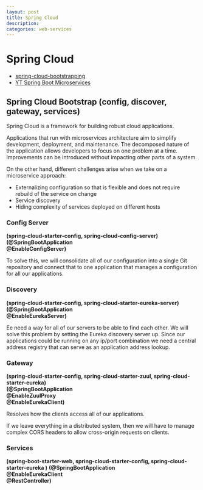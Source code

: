 ```yaml
---
layout: post
title: Spring Cloud
description: 
categories: web-services
---
```


# Spring Cloud

- [spring-cloud-bootstrapping](https://www.baeldung.com/spring-cloud-bootstrapping)
- [YT Spring Boot Microservices](https://www.youtube.com/playlist?list=PLqq-6Pq4lTTZSKAFG6aCDVDP86Qx4lNas)

## Spring Cloud Bootstrap (config, discover, gateway, services)

Spring Cloud is a framework for building robust cloud applications. 

Applications that run with microservices architecture aim to simplify development, deployment, 
and maintenance. The decomposed nature of the application allows developers to focus on one 
problem at a time. Improvements can be introduced without impacting other parts of a system.

On the other hand, different challenges arise when we take on a microservice approach:

- Externalizing configuration so that is flexible and does not require rebuild of the service on change
- Service discovery
- Hiding complexity of services deployed on different hosts

### Config Server 
__(spring-cloud-starter-config, spring-cloud-config-server)__  
__(@SpringBootApplication  
@EnableConfigServer)__

To solve this, we will consolidate all of our configuration into a single Git repository and connect that
to one application that manages a configuration for all our applications. 

### Discovery 
__(spring-cloud-starter-config, spring-cloud-starter-eureka-server)__   
__(@SpringBootApplication  
@EnableEurekaServer)__

Ee need a way for all of our servers to be able to find each other. We will solve this problem 
by setting the Eureka discovery server up. Since our applications could be running on any ip/port 
combination we need a central address registry that can serve as an application address lookup.

### Gateway 
__(spring-cloud-starter-config, spring-cloud-starter-zuul, spring-cloud-starter-eureka)__   
__(@SpringBootApplication  
@EnableZuulProxy  
@EnableEurekaClient)__

Resolves how the clients access all of our applications.

If we leave everything in a distributed system, then we will have to manage complex CORS headers to
allow cross-origin requests on clients.


### Services
__(spring-boot-starter-web, spring-cloud-starter-config, spring-cloud-starter-eureka )__
__(@SpringBootApplication  
   @EnableEurekaClient  
   @RestController)__
